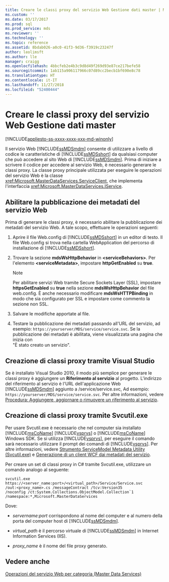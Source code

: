 ```yaml
---
title: Creare le classi proxy del servizio Web Gestione dati master | Microsoft Docs
ms.custom: ''
ms.date: 03/17/2017
ms.prod: sql
ms.prod_service: mds
ms.reviewer: ''
ms.technology: ''
ms.topic: reference
ms.assetid: 8bdab026-a0c0-41f3-9d36-f3919c23247f
author: leolimsft
ms.author: lle
manager: craigg
ms.openlocfilehash: 4bbcfeb2e4b3c9d8d49f269d93e87ce217befe58
ms.sourcegitcommit: 1ab115a906117966c07d89cc2becb1bf690e8c78
ms.translationtype: HT
ms.contentlocale: it-IT
ms.lasthandoff: 11/27/2018
ms.locfileid: "52400444"
---
```

# <a name="create-master-data-manager-web-service-proxy-classes"></a>Creare le classi proxy del servizio Web Gestione dati master

[!INCLUDE[appliesto-ss-xxxx-xxxx-xxx-md-winonly](../../includes/appliesto-ss-xxxx-xxxx-xxx-md-winonly.md)]

  Il servizio Web [!INCLUDE[ssMDSmdm](../../includes/ssmdsmdm-md.md)] consente di utilizzare a livello di codice le caratteristiche di [!INCLUDE[ssMDSshort](../../includes/ssmdsshort-md.md)] da qualsiasi computer che può accedere al sito Web di [!INCLUDE[ssMDSmdm](../../includes/ssmdsmdm-md.md)]. Prima di iniziare a scrivere il codice per accedere al servizio Web, è necessario generare le classi proxy. La classe proxy principale utilizzata per eseguire le operazioni del servizio Web è la classe <xref:Microsoft.MasterDataServices.ServiceClient>, che implementa l'interfaccia <xref:Microsoft.MasterDataServices.IService>.  
  
## <a name="enable-web-service-metadata-publishing"></a>Abilitare la pubblicazione dei metadati del servizio Web  
 Prima di generare le classi proxy, è necessario abilitare la pubblicazione dei metadati del servizio Web. A tale scopo, effettuare le operazioni seguenti:  
  
1.  Aprire il file Web.config di [!INCLUDE[ssMDSshort](../../includes/ssmdsshort-md.md)] in un editor di testo. Il file Web.config si trova nella cartella WebApplication del percorso di installazione di [!INCLUDE[ssMDSshort](../../includes/ssmdsshort-md.md)].  
  
2.  Trovare la sezione **mdsWsHttpBehavior** in **\<serviceBehaviors>**. Per l'elemento **\<serviceMetadata>**, impostare **httpGetEnabled** su **true**.  
  
    > [!NOTE]  
    >  Per abilitare servizi Web tramite Secure Sockets Layer (SSL), impostare **httpsGetEnabled** su **true** nella sezione **mdsWsHttpBehavior** del file web.config. È anche necessario modificare **mdsWsHTTPBinding** in modo che sia configurato per SSL e impostare come commento la sezione non SSL.  
  
3.  Salvare le modifiche apportate al file.  
  
4.  Testare la pubblicazione dei metadati passando all'URL del servizio, ad esempio: `https://yourserver/MDS/service/service.svc`. Se la pubblicazione dei metadati è abilitata, viene visualizzata una pagina che inizia con   
    "È stato creato un servizio".  
  
## <a name="creating-proxy-classes-by-using-visual-studio"></a>Creazione di classi proxy tramite Visual Studio  
 Se è installato Visual Studio 2010, il modo più semplice per generare le classi proxy è aggiungere un **Riferimento al servizio** al progetto. L'indirizzo del riferimento al servizio è l'URL dell'applicazione Web [!INCLUDE[ssMDSmdm](../../includes/ssmdsmdm-md.md)] aggiunto a /service/service.svc, Ad esempio: `https://yourserver/MDS/service/service.svc`. Per altre informazioni, vedere [Procedura: Aggiungere, aggiornare o rimuovere un riferimento al servizio](https://go.microsoft.com/fwlink/?LinkId=221167).  
  
## <a name="creating-proxy-classes-by-using-svcutilexe"></a>Creazione di classi proxy tramite Svcutil.exe  
 Per usare Svcutil.exe è necessario che nel computer sia installato [!INCLUDE[msCoName](../../includes/msconame-md.md)] [!INCLUDE[vsprvs](../../includes/vsprvs-md.md)] o [!INCLUDE[msCoName](../../includes/msconame-md.md)] Windows SDK. Se si utilizza [!INCLUDE[vsprvs](../../includes/vsprvs-md.md)], per eseguire il comando sarà necessario utilizzare il prompt dei comandi di [!INCLUDE[vsprvs](../../includes/vsprvs-md.md)]. Per altre informazioni, vedere [Strumento ServiceModel Metadata Utility (Svcutil.exe)](https://go.microsoft.com/fwlink/?LinkId=165027) e [Generazione di un client WCF dai metadati del servizio](https://go.microsoft.com/fwlink/?LinkId=164821).  
  
 Per creare un set di classi proxy in C# tramite Svcutil.exe, utilizzare un comando analogo al seguente:  
  
```  
svcutil.exe https://<server_name:port>/<virtual_path>/Service/Service.svc   
/out:<proxy_name>.cs /messageContract /tcv:Version35   
/noconfig /ct:System.Collections.ObjectModel.Collection`1   
/namespace:*,Microsoft.MasterDataServices  
```  
  
 Dove:  
  
-   *servername*:*port* corrispondono al nome del computer e al numero della porta del computer host di [!INCLUDE[ssMDSmdm](../../includes/ssmdsmdm-md.md)].  
  
-   *virtual_path* è il percorso virtuale di [!INCLUDE[ssMDSmdm](../../includes/ssmdsmdm-md.md)] in Internet Information Services (IIS).  
  
-   *proxy_name* è il nome del file proxy generato.  
  
## <a name="see-also"></a>Vedere anche  
 [Operazioni del servizio Web per categoria &#40;Master Data Services&#41;](../../master-data-services/develop/categorized-web-service-operations-master-data-services.md)  
  
  
